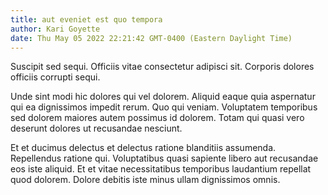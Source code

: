 ```yaml
---
title: aut eveniet est quo tempora
author: Kari Goyette
date: Thu May 05 2022 22:21:42 GMT-0400 (Eastern Daylight Time)
---
```

Suscipit sed sequi. Officiis vitae consectetur adipisci sit. Corporis dolores officiis corrupti sequi.

 Unde sint modi hic dolores qui vel dolorem. Aliquid eaque quia aspernatur qui ea dignissimos impedit rerum. Quo qui veniam. Voluptatem temporibus sed dolorem maiores autem possimus id dolorem. Totam qui quasi vero deserunt dolores ut recusandae nesciunt.

 Et et ducimus delectus et delectus ratione blanditiis assumenda. Repellendus ratione qui. Voluptatibus quasi sapiente libero aut recusandae eos iste aliquid. Et et vitae necessitatibus temporibus laudantium repellat quod dolorem. Dolore debitis iste minus ullam dignissimos omnis.